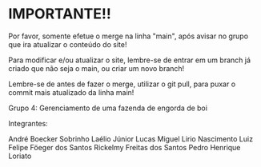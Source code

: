 # IMPORTANTE!!
Por favor, somente efetue o merge na linha "main", após avisar no grupo que ira atualizar o conteúdo do site!

Para modificar e/ou atualizar o site, lembre-se de entrar em um branch já criado que não seja o main, ou criar um novo branch!

Lembre-se de antes de fazer o merge, utilizar o git pull, para puxar o commit mais atualizado da linha main!

Grupo 4: Gerenciamento de uma fazenda de engorda de boi

Integrantes:

André Boecker Sobrinho
Laélio Júnior
Lucas Miguel Lirio Nascimento
Luiz Felipe Föeger dos Santos
Rickelmy Freitas dos Santos
Pedro Henrique Loriato